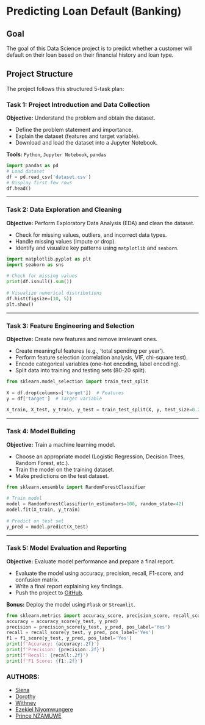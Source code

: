 # Predicting Loan Default (Banking)

## Goal
The goal of this Data Science project is to predict whether a customer will default on their loan based on their financial history and loan type.

## Project Structure
The project follows this structured 5-task plan:

### Task 1: Project Introduction and Data Collection
**Objective:** Understand the problem and obtain the dataset.

- Define the problem statement and importance.
- Explain the dataset (features and target variable).
- Download and load the dataset into a Jupyter Notebook.

**Tools:** `Python`, `Jupyter Notebook`, `pandas`

```py
import pandas as pd 
# Load dataset 
df = pd.read_csv('dataset.csv') 
# Display first few rows 
df.head() 
```

---

### Task 2: Data Exploration and Cleaning
**Objective:** Perform Exploratory Data Analysis (EDA) and clean the dataset.

- Check for missing values, outliers, and incorrect data types.
- Handle missing values (impute or drop).
- Identify and visualize key patterns using `matplotlib` and `seaborn`.

```py
import matplotlib.pyplot as plt 
import seaborn as sns 
 
# Check for missing values 
print(df.isnull().sum()) 
 
# Visualize numerical distributions 
df.hist(figsize=(10, 5)) 
plt.show() 
```

---

### Task 3: Feature Engineering and Selection
**Objective:** Create new features and remove irrelevant ones.

- Create meaningful features (e.g., ‘total spending per year’).
- Perform feature selection (correlation analysis, VIF, chi-square test).
- Encode categorical variables (one-hot encoding, label encoding).
- Split data into training and testing sets (80-20 split).

```py
from sklearn.model_selection import train_test_split 
 
X = df.drop(columns=['target'])  # Features 
y = df['target']  # Target variable 
 
X_train, X_test, y_train, y_test = train_test_split(X, y, test_size=0.2, random_state=42) 
```

---

### Task 4: Model Building
**Objective:** Train a machine learning model.

- Choose an appropriate model (Logistic Regression, Decision Trees, Random Forest, etc.).
- Train the model on the training dataset.
- Make predictions on the test dataset.

```py
from sklearn.ensemble import RandomForestClassifier 
 
# Train model 
model = RandomForestClassifier(n_estimators=100, random_state=42) 
model.fit(X_train, y_train) 
 
# Predict on test set 
y_pred = model.predict(X_test) 
```

---

### Task 5: Model Evaluation and Reporting
**Objective:** Evaluate model performance and prepare a final report.

- Evaluate the model using accuracy, precision, recall, F1-score, and confusion matrix.
- Write a final report explaining key findings.
- Push the project to [GitHub](https://github.com/).

**Bonus:** Deploy the model using `Flask` or `Streamlit`.

```py
from sklearn.metrics import accuracy_score, precision_score, recall_score, f1_score 
accuracy = accuracy_score(y_test, y_pred) 
precision = precision_score(y_test, y_pred, pos_label='Yes') 
recall = recall_score(y_test, y_pred, pos_label='Yes') 
f1 = f1_score(y_test, y_pred, pos_label='Yes') 
print(f'Accuracy: {accuracy:.2f}') 
print(f'Precision: {precision:.2f}') 
print(f'Recall: {recall:.2f}') 
print(f'F1 Score: {f1:.2f}') 
```

### AUTHORS:
- [Siena](https://github.com/Siena-aa)
- [Dorothy](https://github.com/Dorothy254)
- [Withney](https://github.com/whitney-tech018)
- [Ezekiel Niyomwungere](https://github.com/Ezekiel-Niyomwungere)
- [Prince NZAMUWE](https://github.com/princenzmw)
